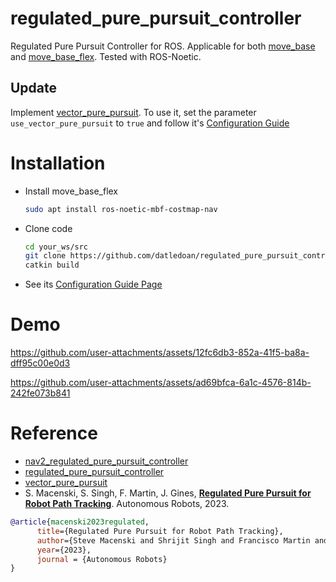 # regulated_pure_pursuit_controller
Regulated Pure Pursuit Controller for ROS. Applicable for both [move_base](http://wiki.ros.org/move_base) and [move_base_flex](http://wiki.ros.org/move_base_flex). Tested with ROS-Noetic.

## Update 
Implement [vector_pure_pursuit](https://github.com/blackcoffeerobotics/vector_pursuit_controller). To use it, set the parameter `use_vector_pure_pursuit` to `true` and follow it's [Configuration Guide](https://docs.ros.org/en/humble/p/vector_pursuit_controller/)

# Installation
* Install move_base_flex
    ```sh
    sudo apt install ros-noetic-mbf-costmap-nav
    ```
* Clone code
    ```sh
    cd your_ws/src
    git clone https://github.com/datledoan/regulated_pure_pursuit_controller_ros.git
    catkin build
    ```
* See its [Configuration Guide Page](https://docs.nav2.org/configuration/packages/configuring-regulated-pp.html)

# Demo

https://github.com/user-attachments/assets/12fc6db3-852a-41f5-ba8a-dff95c00e0d3


https://github.com/user-attachments/assets/ad69bfca-6a1c-4576-814b-242fe073b841

# Reference
- [nav2_regulated_pure_pursuit_controller](https://github.com/ros-navigation/navigation2/tree/main/nav2_regulated_pure_pursuit_controller)
- [regulated_pure_pursuit_controller](https://github.com/JohnTGZ/regulated_pure_pursuit_controller)
- [vector_pure_pursuit](https://github.com/blackcoffeerobotics/vector_pursuit_controller)
- S. Macenski, S. Singh, F. Martin, J. Gines, [**Regulated Pure Pursuit for Robot Path Tracking**](https://arxiv.org/abs/2305.20026). Autonomous Robots, 2023.

```bibtex
@article{macenski2023regulated,
      title={Regulated Pure Pursuit for Robot Path Tracking}, 
      author={Steve Macenski and Shrijit Singh and Francisco Martin and Jonatan Gines},
      year={2023},
      journal = {Autonomous Robots}
}
```
